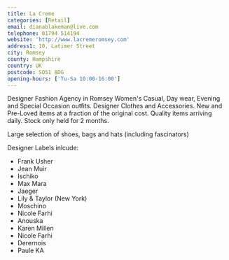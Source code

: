 ```yaml
---
title: La Creme
categories: [Retail]
email: dianablakeman@live.com
telephone: 01794 514194
website: 'http://www.lacremeromsey.com'
address1: 10, Latimer Street
city: Romsey
county: Hampshire
country: UK
postcode: SO51 8DG
opening-hours: ['Tu-Sa 10:00-16:00']
---
```

Designer Fashion Agency in Romsey Women's Casual, Day wear, Evening and Special Occasion outfits. Designer Clothes and Accessories. New and Pre-Loved items at a fraction of the original cost. Quality items arriving daily. Stock only held for 2 months.

Large selection of shoes, bags and hats (including fascinators)

Designer Labels inlcude:

* Frank Usher
* Jean Muir
* Ischiko
* Max Mara
* Jaeger
* Lily & Taylor (New York)
* Moschino
* Nicole Farhi
* Anouska
* Karen Millen
* Nicole Farhi
* Derernois
* Paule KA
